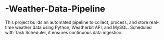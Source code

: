 # -Weather-Data-Pipeline
This project builds an automated pipeline to collect, process, and store real-time weather data using Python, Weatherbit API, and MySQL. Scheduled with Task Scheduler, it ensures continuous data ingestion. 
